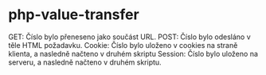 # php-value-transfer

GET: Číslo bylo přeneseno jako součást URL.
POST: Číslo bylo odesláno v těle HTML požadavku.
Cookie: Číslo bylo uloženo v cookies na straně klienta, a nasledně načteno v druhém skriptu
Session: Číslo bylo uloženo na serveru, a nasledně načteno v druhém skriptu.
